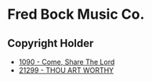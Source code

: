 # Fred Bock Music Co.

## Copyright Holder

- [1090 - Come, Share The Lord](/hymns/1090.md)
- [21299 - THOU ART WORTHY](/hymns/21299.md)


